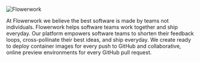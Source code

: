![Flowerwork](https://flowerwork-static.s3.us-east-2.amazonaws.com/flowerwork.png)

At Flowerwork we believe the best software is made by teams not individuals. Flowerwork helps software teams work together and ship everyday. Our platform empowers software teams to shorten their feedback loops, cross-pollinate their best ideas, and ship everyday. We create ready to deploy container images for every push to GitHub and collaborative, online preview environments for every GitHub pull request.
